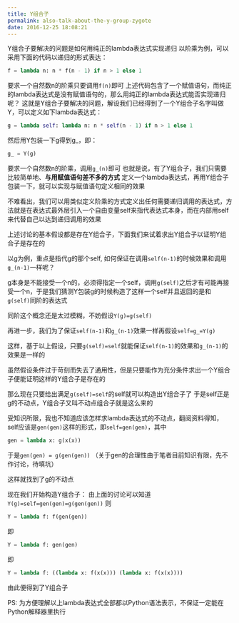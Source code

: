 ```yaml
---
title: Y组合子
permalink: also-talk-about-the-y-group-zygote
date: 2016-12-25 18:08:21
---
```


Y组合子要解决的问题是如何用纯正的lambda表达式实现递归
以阶乘为例，可以采用下面的代码以递归的形式表达：
```python
f = lambda n: n * f(n - 1) if n > 1 else 1
```
要求一个自然数n的阶乘只要调用`f(n)`即可
上述代码包含了一个赋值语句，而纯正的lambda表达式是没有赋值语句的，那么用纯正的lambda表达式能否实现递归呢？
这就是Y组合子要解决的问题，解设我们已经得到了一个Y组合子名字叫做Y，可以定义如下lambda表达式：
```python
g = lambda self: lambda n: n * self(n - 1) if n > 1 else 1
```

然后用Y包装一下g得到g_，即：
```python
g_ = Y(g)
```

要求一个自然数n的阶乘，调用`g_(n)`即可
也就是说，有了Y组合子，我们只需要比较简单地、**与用赋值语句差不多的方式** 定义一个lambda表达式，再用Y组合子包装一下，就可以实现与赋值语句定义相同的效果  

不难看出，我们可以用类似定义阶乘的方式定义出任何需要递归调用的表达式，方法就是在表达式最外层引入一个自由变量self来指代表达式本身，而在内部用self来代替自己以达到递归调用的效果

上述讨论的基本假设都是存在Y组合子，下面我们来试着求出Y组合子以证明Y组合子是存在的

以g为例，重点是指代g的那个self, 如何保证在调用`self(n-1)`的时候效果和调用`g_(n-1)`一样呢？  

g本身是不能接受一个n的，必须得指定一个self，调用`g(self)`之后才有可能再接受一个n，于是我们猜测Y包装g的时候构造了这样一个self并且返回的是和`g(self)`同阶的表达式  

同阶这个概念还是太过模糊，不妨假设`Y(g)=g(self)`  

再进一步，我们为了保证`self(n-1)`和`g_(n-1)`效果一样再假设`self=g_=Y(g)`  

这样，基于以上假设，只要`g(self)=self`就能保证`self(n-1)`的效果和`g_(n-1)`的效果是一样的  

虽然假设条件过于苛刻而失去了通用性，但是只要能作为充分条件求出一个Y组合子便能证明这样的Y组合子是存在的  

那么现在只要给出满足`g(self)=self`的self就可以构造出Y组合子了
于是self正是g的不动点，Y组合子又叫不动点组合子就是这么来的  

受知识所限，我也不知道应该怎样求lambda表达式的不动点，翻阅资料得知，self应该是`gen(gen)`这样的形式，即`self=gen(gen)`，其中
```python
gen = lambda x: g(x(x))
```
于是`gen(gen) = g(gen(gen))`
（关于gen的合理性由于笔者目前知识有限，先不作讨论，待填坑）

这样就找到了g的不动点  

现在我们开始构造Y组合子：
由上面的讨论可以知道`Y(g)=self=gen(gen)=g(gen(gen))`
则
```python
Y = lambda f: f(gen(gen))
```
即
```python
Y = lambda f: gen(gen)
```
即
```python
Y = lambda f: ((lambda x: f(x(x))) (lambda x: f(x(x))))
```
由此便得到了Y组合子

PS: 为方便理解以上lambda表达式全部都以Python语法表示，不保证一定能在Python解释器里执行

